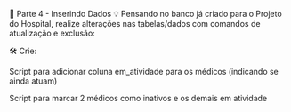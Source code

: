 💾 Parte 4 - Inserindo Dados
💡 Pensando no banco já criado para o Projeto do Hospital, realize alterações nas tabelas/dados com comandos de atualização e exclusão:

🛠️ Crie:

Script para adicionar coluna em_atividade para os médicos (indicando se ainda atuam)

Script para marcar 2 médicos como inativos e os demais em atividade